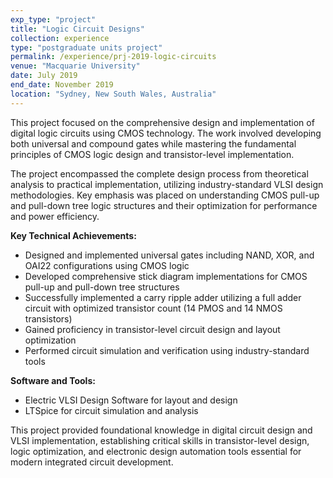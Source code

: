 ```yaml
---
exp_type: "project"
title: "Logic Circuit Designs"
collection: experience
type: "postgraduate units project"
permalink: /experience/prj-2019-logic-circuits
venue: "Macquarie University"
date: July 2019
end_date: November 2019
location: "Sydney, New South Wales, Australia"
---
```


This project focused on the comprehensive design and implementation of digital logic circuits using CMOS technology. The work involved developing both universal and compound gates while mastering the fundamental principles of CMOS logic design and transistor-level implementation.

The project encompassed the complete design process from theoretical analysis to practical implementation, utilizing industry-standard VLSI design methodologies. Key emphasis was placed on understanding CMOS pull-up and pull-down tree logic structures and their optimization for performance and power efficiency.

**Key Technical Achievements:**

- Designed and implemented universal gates including NAND, XOR, and OAI22 configurations using CMOS logic
- Developed comprehensive stick diagram implementations for CMOS pull-up and pull-down tree structures
- Successfully implemented a carry ripple adder utilizing a full adder circuit with optimized transistor count (14 PMOS and 14 NMOS transistors)
- Gained proficiency in transistor-level circuit design and layout optimization
- Performed circuit simulation and verification using industry-standard tools

**Software and Tools:**
- Electric VLSI Design Software for layout and design
- LTSpice for circuit simulation and analysis

This project provided foundational knowledge in digital circuit design and VLSI implementation, establishing critical skills in transistor-level design, logic optimization, and electronic design automation tools essential for modern integrated circuit development.
